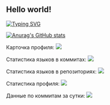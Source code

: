 <!-- [Оформляем README-файл профиля на GitHub](https://habr.com/ru/articles/649363/) -->

## Hello world!

[![Typing SVG](https://readme-typing-svg.herokuapp.com?color=%2336BCF7&lines=Test+text+auto+write)](https://git.io/typing-svg)

[![Anurag's GitHub stats](https://github-readme-stats.vercel.app/api?username=dsa25)](https://github.com/anuraghazra/github-readme-stats)


Карточка профиля: 
![](https://github-profile-summary-cards.vercel.app/api/cards/profile-details?username=dsa25&theme=solarized_dark)

Статистика языков в коммитах:
![](https://github-profile-summary-cards.vercel.app/api/cards/most-commit-language?username=dsa25&theme=solarized_dark)

Статистика языков в репозиториях:
![](https://github-profile-summary-cards.vercel.app/api/cards/repos-per-language?username=dsa25&theme=solarized_dark)

Статистика профиля:
![](https://github-profile-summary-cards.vercel.app/api/cards/stats?username=dsa25&theme=solarized_dark)

Данные по коммитам за сутки:
![](https://github-profile-summary-cards.vercel.app/api/cards/productive-time?username=dsa25&theme=solarized_dark)
